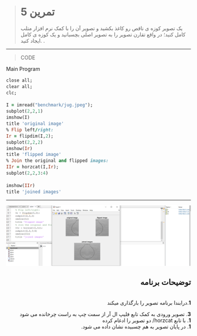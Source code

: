 > # تمرین 5
>یک تصویر کوزه ی ناقص رو کاغذ بکشید و تصویر آن را با کمک نرم افزار متلب کامل کنید؛ در واقع تقارن تصویر را به تصویر اصلی بچسبانید و یک کوزه ی کامل ایجاد کنید. .

***
>CODE

Main Program
```ruby
close all;
clear all;
clc;

I = imread("benchmark/jug.jpeg"); 
subplot(2,2,1) 
imshow(I)
title 'original image' 
% Flip left/right: 
Ir = flipdim(I,2); 
subplot(2,2,2) 
imshow(Ir)
title 'flipped image'
% Join the original and flipped images: 
IIr = horzcat(I,Ir); 
subplot(2,2,3:4) 

imshow(IIr)
title 'joined images'
```
****
![image](https://github.com/semnan-university-ai/image-processing-class/blob/main/excersiecs/FatemehSeyfi/5/q5.png)




<div dir="rtl">
<h2>توضیحات برنامه</h2> <br />
 <b>1</b>.درابندا برنامه تصویر را بارگذاری میکند<br />

<b>3</b>.     تصویر ورودی به کمک تابع فلیپ ال آر از سمت چپ به راست چرخانده می شود<br />
<b>1</b>.  با تابع horzcat/ دو تصویر را ادغام کرده<br />
<b>1</b>. در پایان تصویر به هم چسبیده نشان داده می شود.<br />

    
</div>

